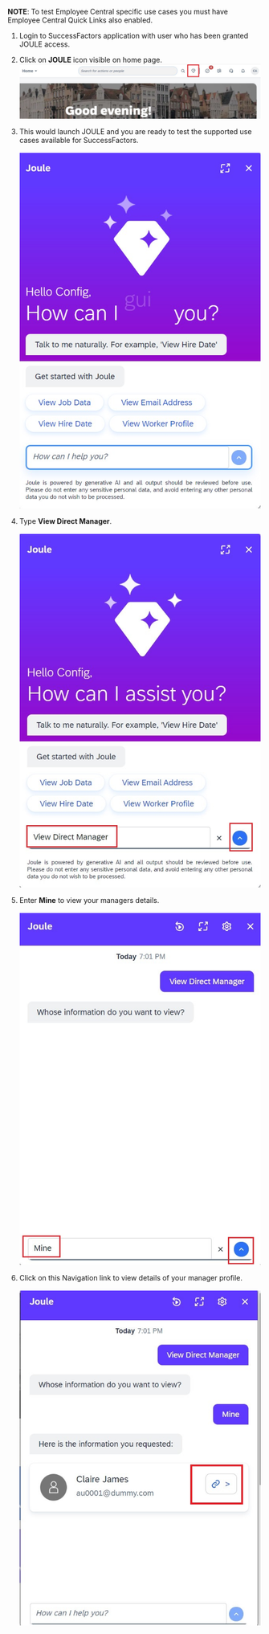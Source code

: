 **NOTE**: To test Employee Central specific use cases you must have Employee Central Quick Links also enabled.

1. Login to SuccessFactors application with user who has been granted JOULE access. 
2. Click on **JOULE** icon visible on home page.</br>
![Test_Joule_SF](1Icon.jpg)

3. This would launch JOULE and you are ready to test the supported use cases available for SuccessFactors.</br>        
![Test_Joule_SF](2Joule_Launch.jpg)  

4. Type **View Direct Manager**.</br>                        
![Test_Joule_SF](3View_Direct_Manager.jpg) 

5. Enter **Mine** to view your managers details.</br>                      
![Test_Joule_SF](4Mine.jpg)

6. Click on this Navigation link to view details of your manager profile.</br>  
![Test_Joule_SF](6Nav.jpg)
